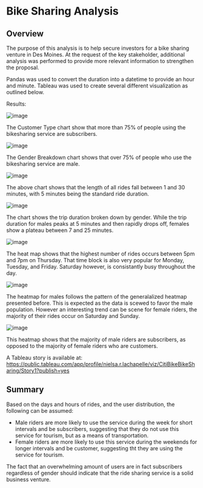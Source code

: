 # Bike Sharing Analysis

## Overview
The purpose of this analysis is to help secure investors for a bike sharing venture in Des Moines. At the request of the key stakeholder, additional analysis was performed to provide more relevant information to strengthen the proposal.

Pandas was used to convert the duration into a datetime to provide an hour and minute. Tableau was used to create several different visualization as outlined below.

Results:

![image](https://user-images.githubusercontent.com/90329647/160623988-f27dfa10-3ba8-42eb-9ee7-e9dbaf8a0292.png)

The Customer Type chart show that more than 75% of people using the bikesharing service are subscribers.

![image](https://user-images.githubusercontent.com/90329647/160624710-08c9a2dc-cf7c-45e2-b13e-35adf2148037.png)

The Gender Breakdown chart shows that over 75% of people who use the bikesharing service are male.

![image](https://user-images.githubusercontent.com/90329647/160625107-1c4c6ce1-87ed-4b58-b7c0-00f85b816694.png)

The above chart shows that the length of all rides fall between 1 and 30 minutes, with 5 minutes being the standard ride duration.

![image](https://user-images.githubusercontent.com/90329647/160625634-a2ea95e2-f83a-4f0d-8072-271274a601f8.png)

The chart shows the trip duration broken down by gender. While the trip duration for males peaks at 5 minutes and then rapidly drops off, females show a plateau between 7 and 25 minutes.

![image](https://user-images.githubusercontent.com/90329647/160627077-26015804-38db-49d4-b0d2-44578685fb1a.png)

The heat map shows that the highest number of rides occurs between 5pm and 7pm on Thursday. That time block is also very popular for Monday, Tuesday, and Friday. Saturday however, is consistantly busy throughout the day.

![image](https://user-images.githubusercontent.com/90329647/160628097-6f55c867-f6cf-4409-8612-c3ff3197f92d.png)

The heatmap for males follows the pattern of the generalalized heatmap presented before. This is expected as the data is scewed to favor the male population. However an interesting trend can be scene for female riders, the majority of their rides occur on Saturday and Sunday.

![image](https://user-images.githubusercontent.com/90329647/160632101-f8101660-bac7-4c3a-a7e8-58913079af21.png)

This heatmap shows that the majority of male riders are subscribers, as opposed to the majority of female riders who are customers.

A Tableau story is available at:
https://public.tableau.com/app/profile/nielsa.r.lachapelle/viz/CitiBikeBikeSharing/Story1?publish=yes

## Summary
Based on the days and hours of rides, and the user distribution, the following can be assumed:
- Male riders are more likely to use the service during the week for short intervals and be subscribers, suggesting that they do not use this service for tourism, but as a means of transportation.
- Female riders are more likely to use this service during the weekends for longer intervals and be customer, suggesting tht they are using the service for tourism.

The fact that an overwhelming amount of users are in fact subscribers regardless of gender should indicate that the ride sharing service is a solid business venture.
